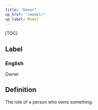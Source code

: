 ```yaml
---
title: "Owner"
up_href: "/model/"
up_label: Model
---
```


[TOC]

## Label

### English
Owner


## Definition
The role of a person who owns something. 


    
